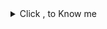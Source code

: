 <details>
<summary>Click , to Know me</summary>

| KEY           | VALUE                                                       |
|--------------:|-------------------------------------------------------------|
| Language      | Javascript , TypeScript                                     |
| FrameWork     | Nestjs , ExpressJs , fastify                                |
| MicroService  | RabbitMq , gRPC                                             |
| DataBase      | MongoDB , Mysql , sqlite , Postgres , Redis , ElasticSearch |
| API           | Postman , Insomnia , OpenApi , GraphQL , Swagger            |
| Architectures | MVC , onion , SOLID                                         |
| RealTime      | socket.io                                                   |
| DevOps        | Docker                                                      |
| OS            | Linux                                                       |      


</details>
